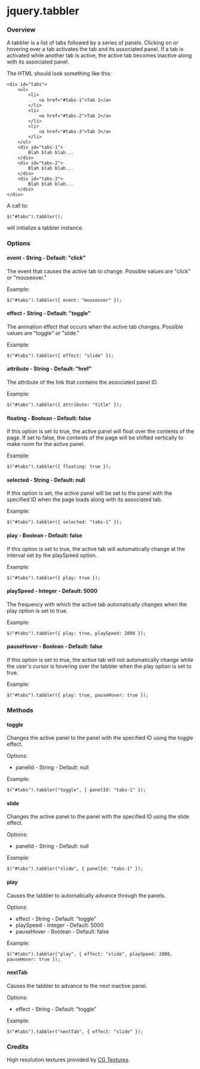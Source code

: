 # jquery.tabbler

### Overview

A tabbler is a list of tabs followed by a series of panels. Clicking on or hovering over a tab activates the tab and its associated panel. If a tab is activated while another tab is active, the active tab becomes inactive along with its associated panel.

The HTML should look something like this:

    <div id="tabs">
        <ul>
            <li>
                <a href="#tabs-1">Tab 1</a>
            </li>
            <li>
                <a href="#tabs-2">Tab 2</a>
            </li>
            <li>
                <a href="#tabs-3">Tab 3</a>
            </li>
        </ul>
        <div id="tabs-1">
            Blah blah blah...
        </div>
        <div id="tabs-2">
            Blah blah blah...
        </div>
        <div id="tabs-3">
            Blah blah blah...
        </div>
    </div>

A call to:

    $("#tabs").tabbler();

will initialize a tabbler instance.

### Options

#### event - String - Default: "click"
The event that causes the active tab to change. Possible values are "click" or "mouseover."

Example:

    $("#tabs").tabbler({ event: "mouseover" });

#### effect - String - Default: "toggle"
The animation effect that occurs when the active tab changes. Possible values are "toggle" or "slide."

Example:

    $("#tabs").tabbler({ effect: "slide" });

#### attribute - String - Default: "href"
The attribute of the link that contains the associated panel ID.

Example:

    $("#tabs").tabbler({ attribute: "title" });

#### floating - Boolean - Default: false
If this option is set to true, the active panel will float over the contents of the page. If set to false, the contents of the page will be shifted vertically to make room for the active panel.

Example:

    $("#tabs").tabbler({ floating: true });

#### selected - String - Default: null
If this option is set, the active panel will be set to the panel with the specified ID when the page loads along with its associated tab.

Example:

    $("#tabs").tabbler({ selected: "tabs-1" });

#### play - Boolean - Default: false
If this option is set to true, the active tab will automatically change at the interval set by the playSpeed option.

Example:

    $("#tabs").tabbler({ play: true });

#### playSpeed - Integer - Default: 5000
The frequency with which the active tab automatically changes when the play option is set to true.

Example:

    $("#tabs").tabbler({ play: true, playSpeed: 2000 });

#### pauseHover - Boolean - Default: false
If this option is set to true, the active tab will not automatically change while the user's cursor is hovering over the tabbler when the play option is set to true.

Example:

    $("#tabs").tabbler({ play: true, pauseHover: true });

### Methods

#### toggle
Changes the active panel to the panel with the specified ID using the toggle effect.

Options:

* panelId - String - Default: null

Example:

    $("#tabs").tabbler("toggle", { panelId: "tabs-1" });

#### slide
Changes the active panel to the panel with the specified ID using the slide effect.

Options:

* panelId - String - Default: null

Example:

    $("#tabs").tabbler("slide", { panelId: "tabs-1" });

#### play
Causes the tabbler to automatically advance through the panels.

Options:

* effect - String - Default: "toggle"
* playSpeed - Integer - Default: 5000
* pauseHover - Boolean - Default: false

Example:

    $("#tabs").tabbler("play", { effect: "slide", playSpeed: 2000, pauseHover: true });

#### nextTab
Causes the tabbler to advance to the next inactive panel.

Options:

* effect - String - Default: "toggle"

Example:

    $("#tabs").tabbler("nextTab", { effect: "slide" });

### Credits

High resolution textures provided by [CG Textures](http://www.cgtextures.com/).
